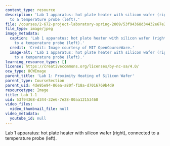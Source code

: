 ```yaml
---
content_type: resource
description: 'Lab 1 apparatus: hot plate heater with silicon wafer (right), connected
  to a temperature probe (left).'
file: /courses/2-672-project-laboratory-spring-2009/53f94368d34432e67e2800aa12153460_lab1-1.jpg
file_type: image/jpeg
image_metadata:
  caption: 'Lab 1 apparatus: hot plate heater with silicon wafer (right), connected
    to a temperature probe (left).'
  credit: 'Credit: Image courtesy of MIT OpenCourseWare.'
  image-alt: 'Lab 1 apparatus: hot plate heater with silicon wafer (right), connected
    to a temperature probe (left).'
learning_resource_types: []
license: https://creativecommons.org/licenses/by-nc-sa/4.0/
ocw_type: OCWImage
parent_title: 'Lab 1: Proximity Heating of Silicon Wafer'
parent_type: CourseSection
parent_uid: 4de95e94-86ea-a80f-f18a-d7016769b4d9
resourcetype: Image
title: Lab 1-1
uid: 53f94368-d344-32e6-7e28-00aa12153460
video_files:
  video_thumbnail_file: null
video_metadata:
  youtube_id: null
---
```

Lab 1 apparatus: hot plate heater with silicon wafer (right), connected to a temperature probe (left).